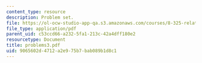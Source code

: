 ```yaml
---
content_type: resource
description: Problem set.
file: https://ol-ocw-studio-app-qa.s3.amazonaws.com/courses/8-325-relativistic-quantum-field-theory-iii-spring-2003/9065602d4712a2e975b7bab089b1d8c1_problems3.pdf
file_type: application/pdf
parent_uid: c53ccd66-a232-5fa1-213c-42a4dff180e2
resourcetype: Document
title: problems3.pdf
uid: 9065602d-4712-a2e9-75b7-bab089b1d8c1
---
```

